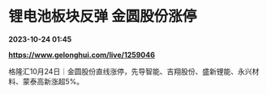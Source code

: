 # 锂电池板块反弹 金圆股份涨停

**2023-10-24 01:45**

**https://www.gelonghui.com/live/1259046**

格隆汇10月24日｜金圆股份直线涨停，先导智能、吉翔股份、盛新锂能、永兴材料、蒙泰高新涨超5%。
